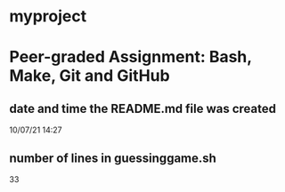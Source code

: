 # myproject
# Peer-graded Assignment: Bash, Make, Git and GitHub #
## date and time the README.md file was created ##
10/07/21
14:27
## number of lines in guessinggame.sh
33
